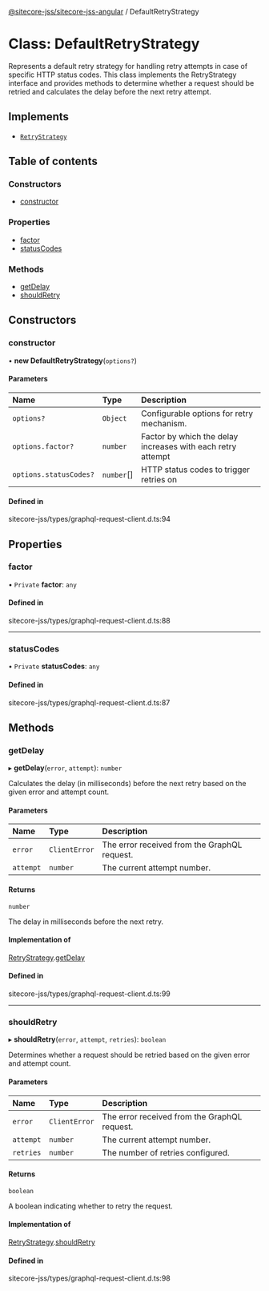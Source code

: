 [@sitecore-jss/sitecore-jss-angular](../README.md) / DefaultRetryStrategy

# Class: DefaultRetryStrategy

Represents a default retry strategy for handling retry attempts in case of specific HTTP status codes.
This class implements the RetryStrategy interface and provides methods to determine whether a request
should be retried and calculates the delay before the next retry attempt.

## Implements

- [`RetryStrategy`](../interfaces/RetryStrategy.md)

## Table of contents

### Constructors

- [constructor](DefaultRetryStrategy.md#constructor)

### Properties

- [factor](DefaultRetryStrategy.md#factor)
- [statusCodes](DefaultRetryStrategy.md#statuscodes)

### Methods

- [getDelay](DefaultRetryStrategy.md#getdelay)
- [shouldRetry](DefaultRetryStrategy.md#shouldretry)

## Constructors

### constructor

• **new DefaultRetryStrategy**(`options?`)

#### Parameters

| Name | Type | Description |
| :------ | :------ | :------ |
| `options?` | `Object` | Configurable options for retry mechanism. |
| `options.factor?` | `number` | Factor by which the delay increases with each retry attempt |
| `options.statusCodes?` | `number`[] | HTTP status codes to trigger retries on |

#### Defined in

sitecore-jss/types/graphql-request-client.d.ts:94

## Properties

### factor

• `Private` **factor**: `any`

#### Defined in

sitecore-jss/types/graphql-request-client.d.ts:88

___

### statusCodes

• `Private` **statusCodes**: `any`

#### Defined in

sitecore-jss/types/graphql-request-client.d.ts:87

## Methods

### getDelay

▸ **getDelay**(`error`, `attempt`): `number`

Calculates the delay (in milliseconds) before the next retry based on the given error and attempt count.

#### Parameters

| Name | Type | Description |
| :------ | :------ | :------ |
| `error` | `ClientError` | The error received from the GraphQL request. |
| `attempt` | `number` | The current attempt number. |

#### Returns

`number`

The delay in milliseconds before the next retry.

#### Implementation of

[RetryStrategy](../interfaces/RetryStrategy.md).[getDelay](../interfaces/RetryStrategy.md#getdelay)

#### Defined in

sitecore-jss/types/graphql-request-client.d.ts:99

___

### shouldRetry

▸ **shouldRetry**(`error`, `attempt`, `retries`): `boolean`

Determines whether a request should be retried based on the given error and attempt count.

#### Parameters

| Name | Type | Description |
| :------ | :------ | :------ |
| `error` | `ClientError` | The error received from the GraphQL request. |
| `attempt` | `number` | The current attempt number. |
| `retries` | `number` | The number of retries configured. |

#### Returns

`boolean`

A boolean indicating whether to retry the request.

#### Implementation of

[RetryStrategy](../interfaces/RetryStrategy.md).[shouldRetry](../interfaces/RetryStrategy.md#shouldretry)

#### Defined in

sitecore-jss/types/graphql-request-client.d.ts:98
